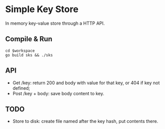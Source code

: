 # Simple Key Store

In memory key-value store through a HTTP API.


## Compile & Run

```
cd $workspace
go build sks && ./sks
```


## API

* Get /key: return 200 and body with value for that key, or 404 if key not defined;
* Post /key + body: save body content to key.


## TODO

* Store to disk: create file named after the key hash, put contents there.